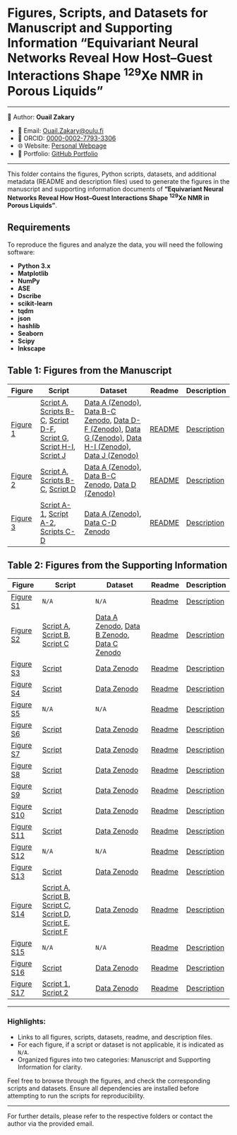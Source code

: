 # Figures, Scripts, and Datasets for Manuscript and Supporting Information “Equivariant Neural Networks Reveal How Host–Guest Interactions Shape <sup>129</sup>Xe NMR in Porous Liquids”

---
📄 Author: **Ouail Zakary**  
- 📧 Email: [Ouail.Zakary@oulu.fi](mailto:Ouail.Zakary@oulu.fi)  
- 🔗 ORCID: [0000-0002-7793-3306](https://orcid.org/0000-0002-7793-3306)  
- 🌐 Website: [Personal Webpage](https://cc.oulu.fi/~nmrwww/members/Ouail_Zakary.html)  
- 📁 Portfolio: [GitHub Portfolio](https://ozakary.github.io/)
---

This folder contains the figures, Python scripts, datasets, and additional metadata (README and description files) used to generate the figures in the manuscript and supporting information documents of **“Equivariant Neural Networks Reveal How Host–Guest Interactions Shape <sup>129</sup>Xe NMR in Porous Liquids”**.

## Requirements

To reproduce the figures and analyze the data, you will need the following software:
- **Python 3.x**
- **Matplotlib**
- **NumPy**
- **ASE**
- **Dscribe**
- **scikit-learn**
- **tqdm**
- **json**
- **hashlib**
- **Seaborn**
- **Scipy**
- **Inkscape**


## Table 1: Figures from the Manuscript

| **Figure** | **Script** | **Dataset** | **Readme** | **Description** |
|--------------|-------------|-------------|-----------------|-----------------|
| [Figure 1](./figure_1.png) | [Script A](../pca_analysis/pca_analysis.py), [Scripts B-C](../t-sne_analysis/tsne_analysis.py), [Script D-F](./code_compare_v3.py), [Script G](../pca_analysis/pca_analysis.py), [Script H-I](../t-sne_analysis/tsne_analysis.py), [Script J](./code_plot_rdf_total_with_inset.py) | [Data A (Zenodo)](./), [Data B-C Zenodo](./), [Data D-F (Zenodo)](./), [Data G (Zenodo)](./), [Data H-I (Zenodo)](./), [Data J (Zenodo)](./) | [README](./figure_1_readme.txt) | [Description](./figure_1_description.txt) |
| [Figure 2](./figure_2.png) | [Script A](../pca_analysis/pca_analysis.py), [Scripts B-C](../t-sne_analysis/tsne_analysis.py), [Script D](./code_plot_sigma_iso.py) | [Data A (Zenodo)](./), [Data B-C Zenodo](./), [Data D (Zenodo)](./) | [README](./figure_2_readme.txt) | [Description](./figure_2_description.txt) |
| [Figure 3](./figure_3.png) | [Script A-1](./code_displacements_advanced_COM_pbc.py), [Script A-2](./code_plot_advanced_vf.py), [Scripts C-D](./code_statistics_all_csv_outputs_multi-cage-approach.py) | [Data A (Zenodo)](./), [Data C-D Zenodo](./) | [README](./figure_3_readme.txt) |  [Description](./figure_3_description.txt) |

## Table 2: Figures from the Supporting Information

| **Figure** | **Script** | **Dataset** | **Readme** | **Description** |
|--------------|-------------|-------------|-----------------|-----------------|
| [Figure S1](./figure_s1.png) | `N/A` | `N/A` | [Readme](./figure_S1_readme.txt) | [Description](./figure_s1_description.txt) |
| [Figure S2](./figure_s2.png) | [Script A](./code_plot_energy.py), [Script B](./code_plot_force.py), [Script C](./code_plot_stress.py) | [Data A Zenodo](./), [Data B Zenodo](./), [Data C Zenodo](./) | [Readme](./figure_s2_readme.txt) | [Description](./figure_s2_description.txt) |
| [Figure S3](./figure_s3.png) | [Script](./code_compare_v3.py) | [Data Zenodo](./) | [Readme](./figure_s3_readme.txt) | [Description](./figure_s3_description.txt) |
| [Figure S4](./figure_s4.png) | [Script](./code_compare_v3.py) | [Data Zenodo](./) | [Readme](./figure_s4_readme.txt) | [Description](./figure_s4_description.txt) |
| [Figure S5](./figure_s5.png) | `N/A` | `N/A` | [Readme](./figure_s5_readme.txt) | [Description](./figure_s5_description.txt) |
| [Figure S6](./figure_s6.png) | [Script](./code_compare_v3.py) | [Data Zenodo](./) | [Readme](./figure_s6_readme.txt) | [Description](./figure_s6_description.txt) |
| [Figure S7](./figure_s7.png) | [Script](./code_compare_v3.py) | [Data Zenodo](./) | [Readme](./figure_s7_readme.txt) | [Description](./figure_s7_description.txt) |
| [Figure S8](./figure_s8.png) | [Script](./code_compare_v3.py) | [Data Zenodo](./) | [Readme](./figure_s8_readme.txt) | [Description](./figure_s8_description.txt) |
| [Figure S9](./figure_s9.png) | [Script](./code_compare_v3.py) | [Data Zenodo](./) | [Readme](./figure_s9_readme.txt) | [Description](./figure_s9_description.txt) |
| [Figure S10](./figure_s10.png) | [Script](./code_compare_v3.py) | [Data Zenodo](./) | [Readme](./figure_s10_readme.txt) | [Description](./figure_s10_description.txt) |
| [Figure S11](./figure_s11.png) | [Script](./code_compare_v3.py) | [Data Zenodo](./) | [Readme](./figure_s11_readme.txt) | [Description](./figure_s11_description.txt) |
| [Figure S12](./figure_s12.png) | `N/A` | `N/A` | [Readme](./figure_s12_readme.txt) | [Description](./figure_s12_description.txt) |
| [Figure S13](./figure_s13.png) | [Script](./code_plot_sigma_iso.py) | [Data Zenodo](./) | [Readme](./figure_s13_readme.txt) | [Description](./figure_s13_description.txt) |
| [Figure S14](./figure_s14.png) | [Script A](./code_plot_sigma_xx.py), [Script B](./code_plot_sigma_yy.py), [Script C](./code_plot_sigma_zz.py), [Script D](./code_plot_sigma_xy.py), [Script E](./code_plot_sigma_xz.py), [Script F](./code_plot_sigma_yz.py) | [Data Zenodo](./) | [Readme](./figure_s14_readme.txt) | [Description](./figure_s14_description.txt) |
| [Figure S15](./figure_s15.png) | `N/A` | `N/A` | [Readme](./figure_s15_readme.txt) | [Description](./figure_s15_description.txt) |
| [Figure S16](./figure_s16.png) | [Script](./code_plot_statistics_v2.py) | [Data Zenodo](./) | [Readme](./figure_s16_readme.txt) | [Description](./figure_s16_description.txt) |
| [Figure S17](./figure_s17.png) | [Script 1](./code_displacements_advanced_COM_pbc.py), [Script 2](./code_plot_advanced_vf.py) | [Data Zenodo](./) | [Readme](./figure_s17_readme.txt) | [Description](./figure_s17_description.txt) |

---

### Highlights:
- Links to all figures, scripts, datasets, readme, and description files.
- For each figure, if a script or dataset is not applicable, it is indicated as `N/A`.
- Organized figures into two categories: Manuscript and Supporting Information for clarity.

Feel free to browse through the figures, and check the corresponding scripts and datasets. Ensure all dependencies are installed before attempting to run the scripts for reproducibility.

---

For further details, please refer to the respective folders or contact the author via the provided email.
